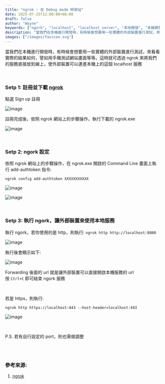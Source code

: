 ```yaml
---
title: "ngrok : 在 Debug mode 時架站"
date: 2025-07-25T12:00:00+08:00
draft: false
author: "Wayne" 
keywords: ["ngork", "localhost", "localhost server", "本地開發", "本機開發", "本地架站", "本機架站"]
description: "當我們在本機進行開發時，有時候會想要用一些實體的外部裝置進行測試，來看看實際的結果如何，譬如用手機測試網站畫面等等。這時就可透過 ngrok 來將我們的服務直接放到線上，使外部裝置可以連進本機上的這個 localhost 服務"
images: ["/images/favicon.svg"]
---
```


當我們在本機進行開發時，有時候會想要用一些實體的外部裝置進行測試，來看看實際的結果如何，譬如用手機測試網站畫面等等。這時就可透過 ngrok 來將我們的服務直接放到線上，使外部裝置可以連進本機上的這個 localhost 服務  

<br/>

### Setp 1: 註冊並下載 [ngrok](https://ngrok.com/)  
點選 Sign up 註冊  

![image](/images/posts/ngork/ngork1.png)  

註冊完成後，依照 ngrok 網站上的步驟操作，執行下載的 ngrok.exe  

![image](/images/posts/ngork/ngork2.png)  

<br/>

### Setp 2: ngork 設定
依照 ngrok 網站上的步驟操作，在 ngrok.exe 開啟的 Command Line 畫面上執行 add-authtoken 指令:  

``` ngrok config add-authtoken XXXXXXXXXXX ```  

![image](/images/posts/ngork/ngork3.png)  

![image](/images/posts/ngork/ngork4.png)  

    
<br/>

### Setp 3: 執行 ngork，讓外部裝置來使用本地服務
執行 ngork，若你使用的是 http，則執行: ```ngrok http http://localhost:8080```  

![image](/images/posts/ngork/ngork5.png)  

執行後會顯示如下:  

![image](/images/posts/ngork/ngork6.png)  

Forwarding 後面的 url 就是讓外部裝置可以直接開啟本機服務的 url  
按 ```Ctrl+C``` 即可結束 ngork 服務

<br/>

若是 https，則執行:  

```ngrok http https://localhost:443 --host-header=localhost:443```  

![image](/images/posts/ngork/ngork7.png)  

<br/>

P.S. 若有自行設定的 port，則也需做調整  



<br/>
<br/>

### 參考來源:
1. [ngrok](https://ngrok.com/)